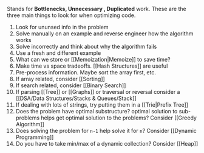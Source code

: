 Stands for **Bottlenecks, Unnecessary , Duplicated** work. These are the three main things to look for when optimizing code.

1. Look for ununsed info in the problem
2. Solve manually on an example and reverse engineer how the algorithm works
3. Solve incorrectly and think about why the algorithm fails
4. Use a fresh and different example
5. What can we store or [[Memoization|Memoize]] to save time?
6. Make time vs space tradeoffs. [[Hash Structures]] are useful
7. Pre-process information. Maybe sort the array first, etc.
8. If array related, consider [[Sorting]]
9. If search related, consider [[Binary Search]]
10. If parsing [[Tree]] or [[Graphs]] or traversal or reversal consider a [[DSA/Data Structures/Stacks & Queues/Stack]]
11. If dealing with lots of strings, try putting them in a [[Trie|Prefix Tree]]
12. Does the problem have optimal substructure? optimal solution to sub-problems helps get optimal solution to the problems? Consider [[Greedy Algorithm]]
13. Does solving the problem for `n-1` help solve it for `n`? Consider [[Dynamic Programming]]
14. Do you have to take min/max of a dynamic collection? Consider [[Heap]]